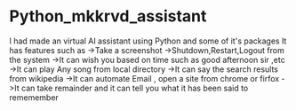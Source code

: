 # Python_mkkrvd_assistant
I had made an virtual AI assistant using Python and some of it's packages
It has features such as 
->Take a screenshot
->Shutdown,Restart,Logout from the system
->It can wish you based on time such as good afternoon sir ,etc
->It can play Any song from local directory
->It can say the search results from wikipedia
->It can automate Email , open a site from chrome or firfox
->It can take remainder and it can tell you what it has been said to rememember
